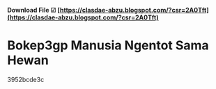 **Download File ☑ [https://clasdae-abzu.blogspot.com/?csr=2A0Tft](https://clasdae-abzu.blogspot.com/?csr=2A0Tft)**


 
# Bokep3gp Manusia Ngentot Sama Hewan
   3952bcde3c
 
